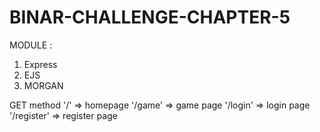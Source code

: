 # BINAR-CHALLENGE-CHAPTER-5

MODULE :
1. Express
2. EJS
3. MORGAN

GET method
'/' => homepage
'/game' => game page
'/login' => login page
'/register' => register page

